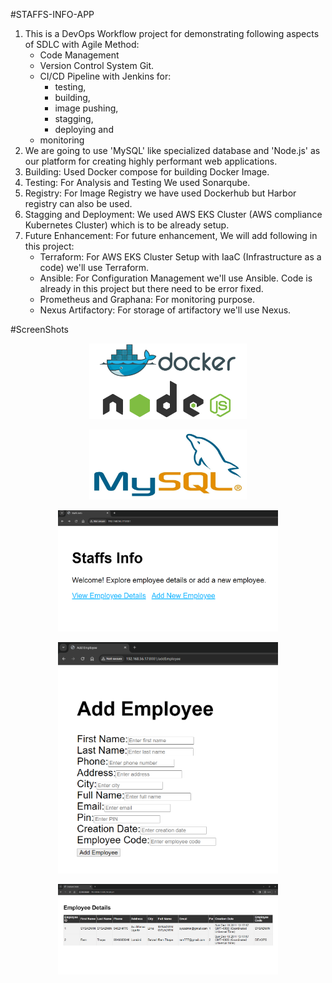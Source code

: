 #STAFFS-INFO-APP
1. This is a DevOps Workflow project for demonstrating following aspects of SDLC with Agile Method:
   - Code Management
   - Version Control System Git.
   - CI/CD Pipeline with Jenkins for:
      - testing,
      - building,
      - image pushing,
      - stagging,
      - deploying and
   - monitoring
2. We are going to use 'MySQL' like specialized database and 'Node.js' as our platform for creating highly performant web applications.
3. Building: Used Docker compose for building Docker Image.
4. Testing: For Analysis and Testing We used Sonarqube.
5. Registry: For Image Registry we have used Dockerhub but Harbor registry can also be used.
6. Stagging and Deployment: We used AWS EKS Cluster (AWS compliance Kubernetes Cluster) which is to be already setup.
7. Future Enhancement: For future enhancement, We will add following in this project:
     - Terraform: For AWS EKS Cluster Setup with IaaC (Infrastructure as a code) we'll use Terraform.
     - Ansible: For Configuration Management we'll use Ansible. Code is already in this project but there need to be error fixed.
     - Prometheus and Graphana: For monitoring purpose.
     - Nexus Artifactory: For storage of artifactory we'll use Nexus.

#ScreenShots

<p align="center">
    <img src="Screenshots/docker_nodejs.png" alt="docker_compose" width="50%"/>
</p>

<p align="center">
    <img src="Screenshots/mysql.jpg" alt="docker_compose" width="50%"/>
</p>
<p align="center">
    <img src="Screenshots/index.png" alt="docker_compose" width="70%"/>
</p>
<p align="center">
    <img src="Screenshots/addEmployee.png" alt="docker_compose" width="70%">
</p>
<p align="center">
    <img src="Screenshots/employee.png" alt="docker_compose" width="70%">
</p>
